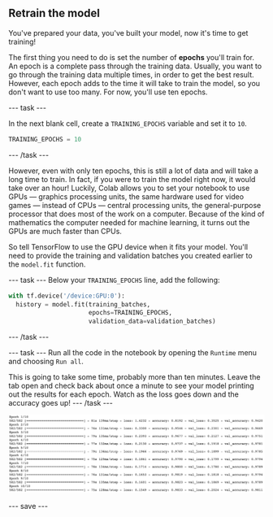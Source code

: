 ## Retrain the model

You've prepared your data, you've built your model, now it's time to get training!

The first thing you need to do is set the number of **epochs** you'll train for. An epoch is a complete pass through the training data. Usually, you want to go through the training data multiple times, in order to get the best result. However, each epoch adds to the time it will take to train the model, so you don't want to use too many. For now, you'll use ten epochs.

--- task ---

In the next blank cell, create a `TRAINING_EPOCHS` variable and set it to `10`.

```python
TRAINING_EPOCHS = 10
```

--- /task ---

However, even with only ten epochs, this is still a lot of data and will take a long time to train. In fact, if you were to train the model right now, it would take over an hour! Luckily, Colab allows you to set your notebook to use GPUs — graphics processing units, the same hardware used for video games — instead of CPUs — central processing units, the general-purpose processor that does most of the work on a computer. Because of the kind of mathematics the computer needed for machine learning, it turns out the GPUs are much faster than CPUs.

So tell TensorFlow to use the GPU device when it fits your model. You'll need to provide the training and validation batches you created earlier to the `model.fit` function.

--- task ---
Below your `TRAINING_EPOCHS` line, add the following:

```python
with tf.device('/device:GPU:0'):
  history = model.fit(training_batches,
                      epochs=TRAINING_EPOCHS,
                      validation_data=validation_batches)
```
--- /task ---

--- task ---
Run all the code in the notebook by opening the `Runtime` menu and choosing `Run all`.

This is going to take some time, probably more than ten minutes. Leave the tab open and check back about once a minute to see your model printing out the results for each epoch. Watch as the loss goes down and the accuracy goes up!
--- /task ---

![The output of model training, shows a fall in losses and rise in accuracy.](images/training.png)

--- save ---
